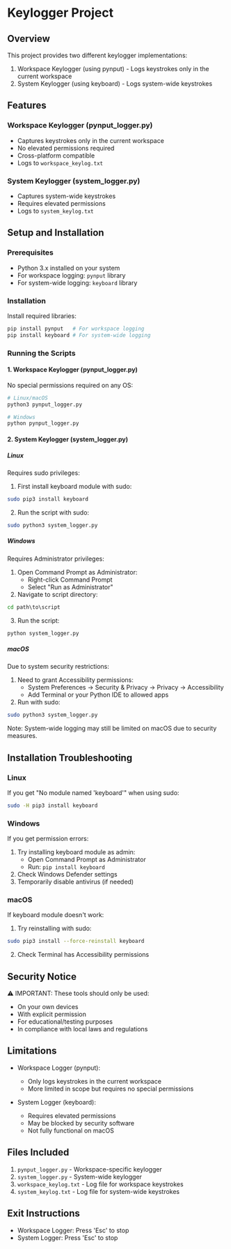
# Keylogger Project

## Overview
This project provides two different keylogger implementations:
1. Workspace Keylogger (using pynput) - Logs keystrokes only in the current workspace
2. System Keylogger (using keyboard) - Logs system-wide keystrokes

## Features
### Workspace Keylogger (pynput_logger.py)
- Captures keystrokes only in the current workspace
- No elevated permissions required
- Cross-platform compatible
- Logs to `workspace_keylog.txt`

### System Keylogger (system_logger.py)
- Captures system-wide keystrokes
- Requires elevated permissions
- Logs to `system_keylog.txt`

## Setup and Installation

### Prerequisites
- Python 3.x installed on your system
- For workspace logging: `pynput` library
- For system-wide logging: `keyboard` library

### Installation
Install required libraries:
```bash
pip install pynput   # For workspace logging
pip install keyboard # For system-wide logging
```

### Running the Scripts

#### 1. Workspace Keylogger (pynput_logger.py)
No special permissions required on any OS:
```bash
# Linux/macOS
python3 pynput_logger.py

# Windows
python pynput_logger.py
```

#### 2. System Keylogger (system_logger.py)

##### Linux
Requires sudo privileges:
1. First install keyboard module with sudo:
```bash
sudo pip3 install keyboard
```
2. Run the script with sudo:
```bash
sudo python3 system_logger.py
```

##### Windows
Requires Administrator privileges:
1. Open Command Prompt as Administrator:
   - Right-click Command Prompt
   - Select "Run as Administrator"
2. Navigate to script directory:
```cmd
cd path\to\script
```
3. Run the script:
```cmd
python system_logger.py
```

##### macOS
Due to system security restrictions:
1. Need to grant Accessibility permissions:
   - System Preferences → Security & Privacy → Privacy → Accessibility
   - Add Terminal or your Python IDE to allowed apps
2. Run with sudo:
```bash
sudo python3 system_logger.py
```

Note: System-wide logging may still be limited on macOS due to security measures.

## Installation Troubleshooting

### Linux
If you get "No module named 'keyboard'" when using sudo:
```bash
sudo -H pip3 install keyboard
```

### Windows
If you get permission errors:
1. Try installing keyboard module as admin:
   - Open Command Prompt as Administrator
   - Run: `pip install keyboard`
2. Check Windows Defender settings
3. Temporarily disable antivirus (if needed)

### macOS
If keyboard module doesn't work:
1. Try reinstalling with sudo:
```bash
sudo pip3 install --force-reinstall keyboard
```
2. Check Terminal has Accessibility permissions

## Security Notice
⚠️ IMPORTANT: These tools should only be used:
- On your own devices
- With explicit permission
- For educational/testing purposes
- In compliance with local laws and regulations

## Limitations
- Workspace Logger (pynput):
  - Only logs keystrokes in the current workspace
  - More limited in scope but requires no special permissions
  
- System Logger (keyboard):
  - Requires elevated permissions
  - May be blocked by security software
  - Not fully functional on macOS

## Files Included
1. `pynput_logger.py` - Workspace-specific keylogger
2. `system_logger.py` - System-wide keylogger
3. `workspace_keylog.txt` - Log file for workspace keystrokes
4. `system_keylog.txt` - Log file for system-wide keystrokes

## Exit Instructions
- Workspace Logger: Press 'Esc' to stop
- System Logger: Press 'Esc' to stop
